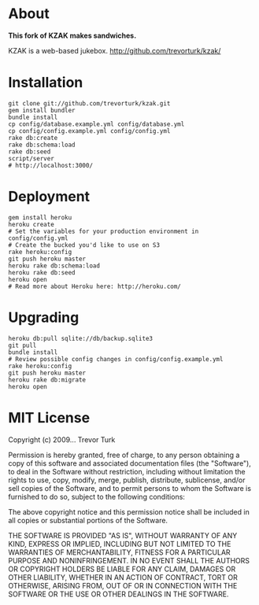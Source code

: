 About
============

**This fork of KZAK makes sandwiches.**

KZAK is a web-based jukebox.
http://github.com/trevorturk/kzak/


Installation
=================

    git clone git://github.com/trevorturk/kzak.git
    gem install bundler
    bundle install
    cp config/database.example.yml config/database.yml
    cp config/config.example.yml config/config.yml
    rake db:create
    rake db:schema:load
    rake db:seed
    script/server
    # http://localhost:3000/


Deployment
====================

    gem install heroku
    heroku create
    # Set the variables for your production environment in config/config.yml
    # Create the bucked you'd like to use on S3
    rake heroku:config
    git push heroku master
    heroku rake db:schema:load
    heroku rake db:seed
    heroku open
    # Read more about Heroku here: http://heroku.com/


Upgrading
===================

    heroku db:pull sqlite://db/backup.sqlite3
    git pull
    bundle install
    # Review possible config changes in config/config.example.yml
    rake heroku:config
    git push heroku master
    heroku rake db:migrate
    heroku open


MIT License
========================

Copyright (c) 2009... Trevor Turk

Permission is hereby granted, free of charge, to any person
obtaining a copy of this software and associated documentation
files (the "Software"), to deal in the Software without
restriction, including without limitation the rights to use,
copy, modify, merge, publish, distribute, sublicense, and/or sell
copies of the Software, and to permit persons to whom the
Software is furnished to do so, subject to the following
conditions:

The above copyright notice and this permission notice shall be
included in all copies or substantial portions of the Software.

THE SOFTWARE IS PROVIDED "AS IS", WITHOUT WARRANTY OF ANY KIND,
EXPRESS OR IMPLIED, INCLUDING BUT NOT LIMITED TO THE WARRANTIES
OF MERCHANTABILITY, FITNESS FOR A PARTICULAR PURPOSE AND
NONINFRINGEMENT. IN NO EVENT SHALL THE AUTHORS OR COPYRIGHT
HOLDERS BE LIABLE FOR ANY CLAIM, DAMAGES OR OTHER LIABILITY,
WHETHER IN AN ACTION OF CONTRACT, TORT OR OTHERWISE, ARISING
FROM, OUT OF OR IN CONNECTION WITH THE SOFTWARE OR THE USE OR
OTHER DEALINGS IN THE SOFTWARE.